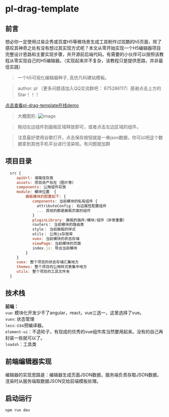 # pl-drag-template

## 前言
想必你一定使用过易企秀或百度H5等微场景生成工具制作过炫酷的h5页面，除了感叹其神奇之处有没有想过其实现方式呢？本文从零开始实现一个H5编辑器项目完整设计思路和主要实现步骤，并开源前后端代码。有需要的小伙伴可以按照该教程从零实现自己的H5编辑器。（实现起来并不复杂，该教程只是提供思路，并非最佳实践）

> 一个h5可视化编辑器种子, 高仿凡科建站模板。

> author: pl （更多问题请加入QQ交流群吧： 675286117）感谢点击上方的Star！！！

[点击查看pl-drag-template在线demo](https://livelypeng.github.io/pl-drag-template/pl-drag-dist/index.html)

> 大概图形: ![image](https://livelypeng.github.io/pl-drag-template/src/assets/muban.png)

> 拖动左边组件到画板区域释放即可，或者点击左边区域的组件。

> 注意最好使用谷歌打开，点击保存按钮就是一串json数据，你可以吧这个数据拿到其他手机平台进行渲染啦。有问题就加群

## 项目目录
``` javascript
  src {
     apiUrl: 请路径存放
     assets: 项目资产存在（图片等）
     components: 公用组件存放
     module: 模块位置  {
         画板模块的配置如下: {
            components: 当前模块的私有组件 {
              attributeConfig： 右边属性配置组件
              ... 其他的都是画板页面的组件
            }
            pluginLibrary: 画板的插件/模块/组件（非常重要）
            routers： 当前模块的路由表
            style： 当前画板的样式
            utils： 公用js存放库
            vuex: 当前模块的状态存储
            viewPage: 当前模块的页面
            index.js: 导出当前模块
         }
     }
     vuex: 整个项目的状态存储汇集地方
     themes: 整个项目的公用样式表集中地方
     utils: 整个项目的工具文件夹
  }
```
## 技术栈
**前端：**<br/>
`vue`: 模块化开发少不了angular，react，vue三选一，这里选择了vue。<br/>
`vuex`: 状态管理<br/>
`less`: css预编译器。<br/>
`element-ui`：不造轮子，有现成的优秀的vue组件库当然要用起来。没有的自己再封装一些就可以了。<br/>
`loadsh`：工具类<br/>

## 前端编辑器实现
编辑器的实现思路是：编辑器生成页面JSON数据，服务端负责存取JSON数据，渲染时从服务端取数据JSON交给前端模板处理。

## 启动运行
```
npm run dev
```
